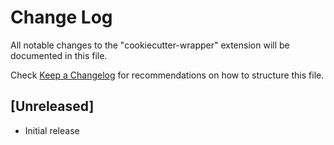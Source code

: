 # Change Log

All notable changes to the "cookiecutter-wrapper" extension will be documented in this file.

Check [Keep a Changelog](http://keepachangelog.com/) for recommendations on how to structure this file.

## [Unreleased]

- Initial release